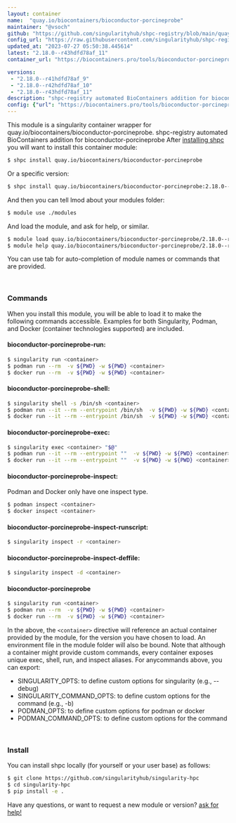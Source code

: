 ```yaml
---
layout: container
name:  "quay.io/biocontainers/bioconductor-porcineprobe"
maintainer: "@vsoch"
github: "https://github.com/singularityhub/shpc-registry/blob/main/quay.io/biocontainers/bioconductor-porcineprobe/container.yaml"
config_url: "https://raw.githubusercontent.com/singularityhub/shpc-registry/main/quay.io/biocontainers/bioconductor-porcineprobe/container.yaml"
updated_at: "2023-07-27 05:50:38.445614"
latest: "2.18.0--r43hdfd78af_11"
container_url: "https://biocontainers.pro/tools/bioconductor-porcineprobe"

versions:
 - "2.18.0--r41hdfd78af_9"
 - "2.18.0--r42hdfd78af_10"
 - "2.18.0--r43hdfd78af_11"
description: "shpc-registry automated BioContainers addition for bioconductor-porcineprobe"
config: {"url": "https://biocontainers.pro/tools/bioconductor-porcineprobe", "maintainer": "@vsoch", "description": "shpc-registry automated BioContainers addition for bioconductor-porcineprobe", "latest": {"2.18.0--r43hdfd78af_11": "sha256:b8f3f807192aec9adfce6271a1ab47baabfcafae8df8c407825c9701b9a3b629"}, "tags": {"2.18.0--r41hdfd78af_9": "sha256:fd4620b9fb0e285a13cb90a141a01353353fa39ae44687ab31871e3b774b4247", "2.18.0--r42hdfd78af_10": "sha256:39d96e0c45c39ed49f6ef7885f5d7bf92d745a5ab011b643f74ef66f2498e17c", "2.18.0--r43hdfd78af_11": "sha256:b8f3f807192aec9adfce6271a1ab47baabfcafae8df8c407825c9701b9a3b629"}, "docker": "quay.io/biocontainers/bioconductor-porcineprobe"}
---
```


This module is a singularity container wrapper for quay.io/biocontainers/bioconductor-porcineprobe.
shpc-registry automated BioContainers addition for bioconductor-porcineprobe
After [installing shpc](#install) you will want to install this container module:


```bash
$ shpc install quay.io/biocontainers/bioconductor-porcineprobe
```

Or a specific version:

```bash
$ shpc install quay.io/biocontainers/bioconductor-porcineprobe:2.18.0--r43hdfd78af_11
```

And then you can tell lmod about your modules folder:

```bash
$ module use ./modules
```

And load the module, and ask for help, or similar.

```bash
$ module load quay.io/biocontainers/bioconductor-porcineprobe/2.18.0--r43hdfd78af_11
$ module help quay.io/biocontainers/bioconductor-porcineprobe/2.18.0--r43hdfd78af_11
```

You can use tab for auto-completion of module names or commands that are provided.

<br>

### Commands

When you install this module, you will be able to load it to make the following commands accessible.
Examples for both Singularity, Podman, and Docker (container technologies supported) are included.

#### bioconductor-porcineprobe-run:

```bash
$ singularity run <container>
$ podman run --rm  -v ${PWD} -w ${PWD} <container>
$ docker run --rm  -v ${PWD} -w ${PWD} <container>
```

#### bioconductor-porcineprobe-shell:

```bash
$ singularity shell -s /bin/sh <container>
$ podman run --it --rm --entrypoint /bin/sh  -v ${PWD} -w ${PWD} <container>
$ docker run --it --rm --entrypoint /bin/sh  -v ${PWD} -w ${PWD} <container>
```

#### bioconductor-porcineprobe-exec:

```bash
$ singularity exec <container> "$@"
$ podman run --it --rm --entrypoint ""  -v ${PWD} -w ${PWD} <container> "$@"
$ docker run --it --rm --entrypoint ""  -v ${PWD} -w ${PWD} <container> "$@"
```

#### bioconductor-porcineprobe-inspect:

Podman and Docker only have one inspect type.

```bash
$ podman inspect <container>
$ docker inspect <container>
```

#### bioconductor-porcineprobe-inspect-runscript:

```bash
$ singularity inspect -r <container>
```

#### bioconductor-porcineprobe-inspect-deffile:

```bash
$ singularity inspect -d <container>
```



#### bioconductor-porcineprobe

```bash
$ singularity run <container>
$ podman run --rm  -v ${PWD} -w ${PWD} <container>
$ docker run --rm  -v ${PWD} -w ${PWD} <container>
```


In the above, the `<container>` directive will reference an actual container provided
by the module, for the version you have chosen to load. An environment file in the
module folder will also be bound. Note that although a container
might provide custom commands, every container exposes unique exec, shell, run, and
inspect aliases. For anycommands above, you can export:

 - SINGULARITY_OPTS: to define custom options for singularity (e.g., --debug)
 - SINGULARITY_COMMAND_OPTS: to define custom options for the command (e.g., -b)
 - PODMAN_OPTS: to define custom options for podman or docker
 - PODMAN_COMMAND_OPTS: to define custom options for the command

<br>

### Install

You can install shpc locally (for yourself or your user base) as follows:

```bash
$ git clone https://github.com/singularityhub/singularity-hpc
$ cd singularity-hpc
$ pip install -e .
```

Have any questions, or want to request a new module or version? [ask for help!](https://github.com/singularityhub/singularity-hpc/issues)